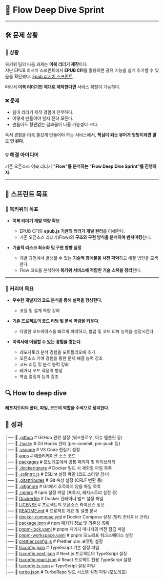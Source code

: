 # 📖 Flow Deep Dive Sprint  

---

## 🛠️ 문제 상황  

### 🧐 상황  
북키위 팀의 다음 과제는 **이북 리더기 제작**이다.  
지난 EPUB 리서치 스프린트에서 **EPUB CFI**를 활용하면 공유 기능을 쉽게 추가할 수 있음을 확인했다.
[Epub 리서치 스프린트](https://plausible-windflower-bc3.notion.site/Epub-1b2be08797b4809a9401c3d54548219c)   


따라서 **이북 리더기만 제대로 제작한다면** 서비스 확장이 가능하다.  

### ❌ 문제  
- 팀이 리더기 제작 경험이 전무하다.  
- 어떻게 만들어야 할지 전혀 모른다.  
- 만들어도 형편없는 결과물이 나올 가능성이 크다.  

독서 경험을 더욱 즐겁게 만들어야 하는 서비스에서, **핵심이 되는 뷰어가 엉망이라면 말도 안 된다.**  

### 💡 해결 아이디어  
기존 오픈소스 이북 리더기 **"Flow"를 분석하는 "Flow Deep Dive Sprint"를 진행하자.**  

---

## 🎯 스프린트 목표  

### 📌 북키위의 목표  

- **이북 리더기 개발 역량 확보**  
  - EPUB CFI와 **epub.js 기반의 리더기 개발 원리**를 이해한다.  
  - 기존 오픈소스 리더기(Flow)의 **구조와 구현 방식을 분석하여 벤치마킹**한다.  

- **기술적 리스크 최소화 및 구현 방향 설정**  
  - 개발 과정에서 발생할 수 있는 **기술적 장애물을 사전 파악**하고 해결 방안을 모색한다.  
  - Flow 코드를 분석하여 **북키위 서비스에 적합한 기술 스택을 정리**한다.  

---

### 📌 커리어 목표  

- **우수한 개발자의 코드 분석을 통해 실력을 향상한다.**  
  - 코딩 및 설계 역량 강화  

- **기존 프로젝트의 코드 리딩 및 분석 역량을 키운다.**  
  - 다양한 코드베이스를 빠르게 파악하고, 협업 및 코드 리뷰 능력을 성장시킨다.  

- **이력서에 어필할 수 있는 경험을 쌓는다.**  
  - 레포지토리 분석 경험을 포트폴리오에 추가  
  - 오픈소스 기여 경험을 통한 문제 해결 능력 강조  
  - 코드 리딩 및 분석 능력 강화  
  - 레거시 코드 적응력 향상  
  - 학습 열정과 능력 강조  


## 🔍 How to deep dive

**레포지토리의 폴더, 파일, 코드의 역할을 주석으로 정리한다.**


## 🚀 성과


│── 📂 [.github](./deep-dive/.github/index.md)               # GitHub 관련 설정 (워크플로우, 이슈 템플릿 등)  
│── 📂 [.husky](./deep-dive/.husky/index.md)                 # Git Hooks 관리 (pre-commit, pre-push 등)  
│── 📂 [.vscode](./deep-dive/.vscode/index.md)               # VS Code 편집기 설정  
│── 📂 [apps](./deep-dive/apps/index.md)                    # 애플리케이션 소스 코드  
│── 📂 [packages](./deep-dive/packages/index.md)             # 모노레포에서 공통 패키지 및 라이브러리  
│── 📄 [.dockerignore](./.dockerignore)           # Docker 빌드 시 제외할 파일 목록  
│── 📄 [.eslintrc.js](./.eslintrc.js)            # ESLint 설정 파일 (코드 스타일 검사)  
│── 📄 [.gitattributes](./.gitattributes)         # Git 속성 설정 (CRLF 변환 등)  
│── 📄 [.gitignore](./.gitignore)                # Git에서 추적하지 않을 파일 목록  
│── 📄 [.npmrc](./.npmrc)                    # npm 설정 파일 (프록시, 레지스트리 설정 등)  
│── 📄 [Dockerfile](./Dockerfile)                # Docker 컨테이너 빌드 설정 파일  
│── 📄 [LICENSE](./LICENSE)                   # 프로젝트의 오픈소스 라이선스 정보  
│── 📄 [README.md](./README.md)                 # 프로젝트 개요 및 설명 문서  
│── 📄 [docker-compose.yml](./docker-compose.yml)    # Docker Compose 설정 (멀티 컨테이너 관리)  
│── 📄 [package.json](./package.json)              # npm 패키지 정보 및 의존성 목록  
│── 📄 [pnpm-lock.yaml](./pnpm-lock.yaml)          # pnpm 패키지 매니저의 버전 잠금 파일  
│── 📄 [pnpm-workspace.yaml](./pnpm-workspace.yaml)    # pnpm 모노레포 워크스페이스 설정  
│── 📄 [prettier.config.js](./prettier.config.js)     # Prettier 코드 포맷팅 설정  
│── 📄 [tsconfig.json](./tsconfig.json)             # TypeScript 기본 설정 파일  
│── 📄 [tsconfig.next.json](./tsconfig.next.json)      # Next.js 프로젝트의 TypeScript 설정  
│── 📄 [tsconfig.react.json](./tsconfig.react.json)     # React 프로젝트 전용 TypeScript 설정  
│── 📄 [tsconfig.ts.json](./tsconfig.ts.json)         # TypeScript 설정 파일  
│── 📄 [turbo.json](./turbo.json)                 # TurboRepo 빌드 시스템 설정 파일 (모노레포)  

